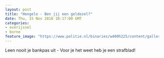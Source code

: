```yaml
---
layout: post
title: "Hengelo - Ben jij een geldezel?"
date: Thu, 15 Nov 2018 10:17:00 GMT
categories: 
- overijssel 
- borne 
feature_image: "https://www.politie.nl/binaries/w400h225/content/gallery/politie/nieuws/2018/oktober/07-rt/geldezel.jpg"
---
```


Leen nooit je bankpas uit - Voor je het weet heb je een strafblad!
